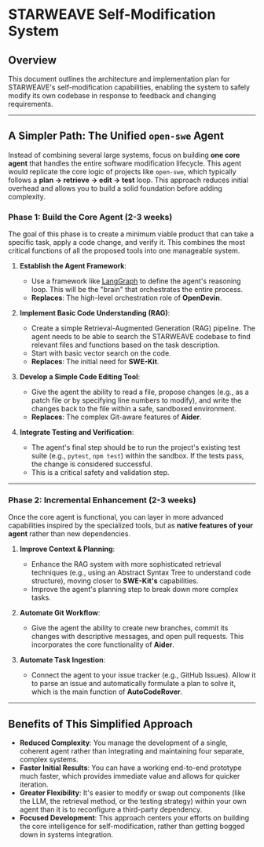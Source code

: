 # STARWEAVE Self-Modification System

## Overview
This document outlines the architecture and implementation plan for STARWEAVE's self-modification capabilities, enabling the system to safely modify its own codebase in response to feedback and changing requirements.

---

## A Simpler Path: The Unified `open-swe` Agent

Instead of combining several large systems, focus on building **one core agent** that handles the entire software modification lifecycle. This agent would replicate the core logic of projects like `open-swe`, which typically follows a **plan -> retrieve -> edit -> test** loop. This approach reduces initial overhead and allows you to build a solid foundation before adding complexity.


### **Phase 1: Build the Core Agent (2-3 weeks)**

The goal of this phase is to create a minimum viable product that can take a specific task, apply a code change, and verify it. This combines the most critical functions of all the proposed tools into one manageable system.

1.  **Establish the Agent Framework**:
    * Use a framework like [LangGraph](https://github.com/langchain-ai/langgraph) to define the agent's reasoning loop. This will be the "brain" that orchestrates the entire process.
    * **Replaces**: The high-level orchestration role of **OpenDevin**.

2.  **Implement Basic Code Understanding (RAG)**:
    * Create a simple Retrieval-Augmented Generation (RAG) pipeline. The agent needs to be able to search the STARWEAVE codebase to find relevant files and functions based on the task description.
    * Start with basic vector search on the code.
    * **Replaces**: The initial need for **SWE-Kit**.

3.  **Develop a Simple Code Editing Tool**:
    * Give the agent the ability to read a file, propose changes (e.g., as a patch file or by specifying line numbers to modify), and write the changes back to the file within a safe, sandboxed environment.
    * **Replaces**: The complex Git-aware features of **Aider**.

4.  **Integrate Testing and Verification**:
    * The agent's final step should be to run the project's existing test suite (e.g., `pytest`, `npm test`) within the sandbox. If the tests pass, the change is considered successful.
    * This is a critical safety and validation step.

---

### **Phase 2: Incremental Enhancement (2-3 weeks)**

Once the core agent is functional, you can layer in more advanced capabilities inspired by the specialized tools, but as **native features of your agent** rather than new dependencies.

1.  **Improve Context & Planning**:
    * Enhance the RAG system with more sophisticated retrieval techniques (e.g., using an Abstract Syntax Tree to understand code structure), moving closer to **SWE-Kit's** capabilities.
    * Improve the agent's planning step to break down more complex tasks.

2.  **Automate Git Workflow**:
    * Give the agent the ability to create new branches, commit its changes with descriptive messages, and open pull requests. This incorporates the core functionality of **Aider**.

3.  **Automate Task Ingestion**:
    * Connect the agent to your issue tracker (e.g., GitHub Issues). Allow it to parse an issue and automatically formulate a plan to solve it, which is the main function of **AutoCodeRover**.

---

## Benefits of This Simplified Approach

* **Reduced Complexity**: You manage the development of a single, coherent agent rather than integrating and maintaining four separate, complex systems.
* **Faster Initial Results**: You can have a working end-to-end prototype much faster, which provides immediate value and allows for quicker iteration.
* **Greater Flexibility**: It's easier to modify or swap out components (like the LLM, the retrieval method, or the testing strategy) within your own agent than it is to reconfigure a third-party dependency.
* **Focused Development**: This approach centers your efforts on building the core intelligence for self-modification, rather than getting bogged down in systems integration.

